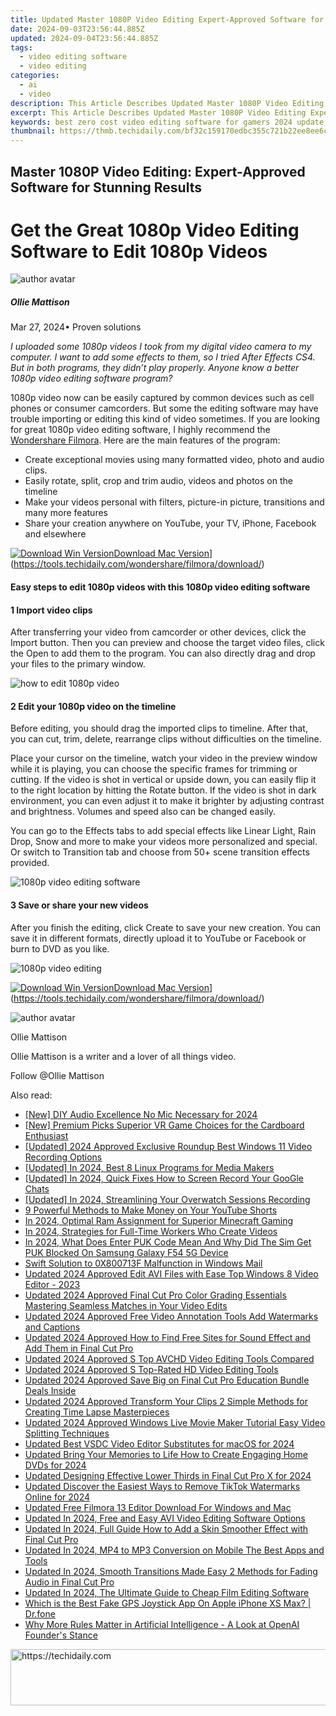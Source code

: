 ```yaml
---
title: Updated Master 1080P Video Editing Expert-Approved Software for Stunning Results for 2024
date: 2024-09-03T23:56:44.885Z
updated: 2024-09-04T23:56:44.885Z
tags: 
  - video editing software
  - video editing
categories: 
  - ai
  - video
description: This Article Describes Updated Master 1080P Video Editing Expert-Approved Software for Stunning Results for 2024
excerpt: This Article Describes Updated Master 1080P Video Editing Expert-Approved Software for Stunning Results for 2024
keywords: best zero cost video editing software for gamers 2024 update,elevate your storytelling expert approved 1080p video editing solutions,expert approved mts video editing software,master 1080p video editing expert approved software,master 1080p video editing expert approved software for stunning results,easy video editing for starters best free and paid software 2024,slow down your footage 10 video editing software for stunning results
thumbnail: https://thmb.techidaily.com/bf32c159170edbc355c721b22ee8ee6c67dda36feed408fdb0ec7f3ca8b4ddc2.jpg
---
```


## Master 1080P Video Editing: Expert-Approved Software for Stunning Results

# Get the Great 1080p Video Editing Software to Edit 1080p Videos

![author avatar](https://images.wondershare.com/filmora/article-images/ollie-mattison.jpg)

##### Ollie Mattison

 Mar 27, 2024• Proven solutions

_I uploaded some 1080p videos I took from my digital video camera to my computer. I want to add some effects to them, so I tried  After Effects CS4\. But in both programs, they didn’t play properly. Anyone know a better 1080p video editing software program?_

1080p video now can be easily captured by common devices such as cell phones or consumer camcorders. But some the editing software may have trouble importing or editing this kind of video sometimes. If you are looking for great 1080p video editing software, I highly recommend the [Wondershare Filmora](https://tools.techidaily.com/wondershare/filmora/download/). Here are the main features of the program:

* Create exceptional movies using many formatted video, photo and audio clips.
* Easily rotate, split, crop and trim audio, videos and photos on the timeline
* Make your videos personal with filters, picture-in picture, transitions and many more features
* Share your creation anywhere on YouTube, your TV, iPhone, Facebook and elsewhere

[![Download Win Version](https://images.wondershare.com/filmora/guide/download-btn-win.jpg)](https://tools.techidaily.com/wondershare/filmora/download/)[Download Mac Version](https://images.wondershare.com/filmora/guide/download-btn-mac.jpg)](https://tools.techidaily.com/wondershare/filmora/download/)

#### Easy steps to edit 1080p videos with this 1080p video editing software

#### 1 Import video clips

After transferring your video from camcorder or other devices, click the Import button. Then you can preview and choose the target video files, click the Open to add them to the program. You can also directly drag and drop your files to the primary window.

![how to edit 1080p video](https://images.wondershare.com/images/multimedia/video-editor/video-editor-main-interface.jpg)

#### 2 Edit your 1080p video on the timeline

Before editing, you should drag the imported clips to timeline. After that, you can cut, trim, delete, rearrange clips without difficulties on the timeline.

Place your cursor on the timeline, watch your video in the preview window while it is playing, you can choose the specific frames for trimming or cutting. If the video is shot in vertical or upside down, you can easily flip it to the right location by hitting the Rotate button. If the video is shot in dark environment, you can even adjust it to make it brighter by adjusting contrast and brightness. Volumes and speed also can be changed easily.

You can go to the Effects tabs to add special effects like Linear Light, Rain Drop, Snow and more to make your videos more personalized and special. Or switch to Transition tab and choose from 50+ scene transition effects provided.

![1080p video editing software](https://images.wondershare.com/images/multimedia/video-editor/video-editor-title-effect-intro.jpg)

#### 3 Save or share your new videos

After you finish the editing, click Create to save your new creation. You can save it in different formats, directly upload it to YouTube or Facebook or burn to DVD as you like.

![1080p video editing](https://images.wondershare.com/images/multimedia/video-editor/video-editor-output.jpg)

[![Download Win Version](https://images.wondershare.com/filmora/guide/download-btn-win.jpg)](https://tools.techidaily.com/wondershare/filmora/download/)[Download Mac Version](https://images.wondershare.com/filmora/guide/download-btn-mac.jpg)](https://tools.techidaily.com/wondershare/filmora/download/)

![author avatar](https://images.wondershare.com/filmora/article-images/ollie-mattison.jpg)

Ollie Mattison

Ollie Mattison is a writer and a lover of all things video.

Follow @Ollie Mattison

<span class="atpl-alsoreadstyle">Also read:</span>
<div><ul>
<li><a href="https://facebook-video-share.techidaily.com/new-diy-audio-excellence-no-mic-necessary-for-2024/"><u>[New] DIY Audio Excellence  No Mic Necessary for 2024</u></a></li>
<li><a href="https://extra-skills.techidaily.com/new-premium-picks-superior-vr-game-choices-for-the-cardboard-enthusiast/"><u>[New] Premium Picks  Superior VR Game Choices for the Cardboard Enthusiast</u></a></li>
<li><a href="https://on-screen-recording.techidaily.com/updated-2024-approved-exclusive-roundup-best-windows-11-video-recording-options/"><u>[Updated] 2024 Approved  Exclusive Roundup  Best Windows 11 Video Recording Options</u></a></li>
<li><a href="https://facebook-video-footage.techidaily.com/updated-in-2024-best-8-linux-programs-for-media-makers/"><u>[Updated] In 2024, Best 8 Linux Programs for Media Makers</u></a></li>
<li><a href="https://remote-screen-capture.techidaily.com/updated-in-2024-quick-fixes-how-to-screen-record-your-google-chats/"><u>[Updated] In 2024, Quick Fixes  How to Screen Record Your GooGle Chats</u></a></li>
<li><a href="https://screen-activity-recording.techidaily.com/updated-in-2024-streamlining-your-overwatch-sessions-recording/"><u>[Updated] In 2024, Streamlining Your Overwatch Sessions Recording</u></a></li>
<li><a href="https://youtube-zero.techidaily.com/erful-methods-to-make-money-on-your-youtube-shorts/"><u>9 Powerful Methods to Make Money on Your YouTube Shorts</u></a></li>
<li><a href="https://video-screen-grab.techidaily.com/in-2024-optimal-ram-assignment-for-superior-minecraft-gaming/"><u>In 2024, Optimal Ram Assignment for Superior Minecraft Gaming</u></a></li>
<li><a href="https://youtube-help.techidaily.com/in-2024-strategies-for-full-time-workers-who-create-videos/"><u>In 2024, Strategies for Full-Time Workers Who Create Videos</u></a></li>
<li><a href="https://sim-unlock.techidaily.com/in-2024-what-does-enter-puk-code-mean-and-why-did-the-sim-get-puk-blocked-on-samsung-galaxy-f54-5g-device-by-drfone-android/"><u>In 2024, What Does Enter PUK Code Mean And Why Did The Sim Get PUK Blocked On Samsung Galaxy F54 5G Device</u></a></li>
<li><a href="https://win11.techidaily.com/swift-solution-to-0x800713f-malfunction-in-windows-mail/"><u>Swift Solution to 0X800713F Malfunction in Windows Mail</u></a></li>
<li><a href="https://video-creation-software.techidaily.com/updated-2024-approved-edit-avi-files-with-ease-top-windows-8-video-editor-2023/"><u>Updated 2024 Approved Edit AVI Files with Ease Top Windows 8 Video Editor - 2023</u></a></li>
<li><a href="https://video-creation-software.techidaily.com/updated-2024-approved-final-cut-pro-color-grading-essentials-mastering-seamless-matches-in-your-video-edits/"><u>Updated 2024 Approved Final Cut Pro Color Grading Essentials Mastering Seamless Matches in Your Video Edits</u></a></li>
<li><a href="https://video-creation-software.techidaily.com/updated-2024-approved-free-video-annotation-tools-add-watermarks-and-captions/"><u>Updated 2024 Approved Free Video Annotation Tools Add Watermarks and Captions</u></a></li>
<li><a href="https://video-creation-software.techidaily.com/updated-2024-approved-how-to-find-free-sites-for-sound-effect-and-add-them-in-final-cut-pro/"><u>Updated 2024 Approved How to Find Free Sites for Sound Effect and Add Them in Final Cut Pro</u></a></li>
<li><a href="https://video-creation-software.techidaily.com/updated-2024-approved-s-top-avchd-video-editing-tools-compared/"><u>Updated 2024 Approved S Top AVCHD Video Editing Tools Compared</u></a></li>
<li><a href="https://video-creation-software.techidaily.com/updated-2024-approved-s-top-rated-hd-video-editing-tools/"><u>Updated 2024 Approved S Top-Rated HD Video Editing Tools</u></a></li>
<li><a href="https://video-creation-software.techidaily.com/updated-2024-approved-save-big-on-final-cut-pro-education-bundle-deals-inside/"><u>Updated 2024 Approved Save Big on Final Cut Pro Education Bundle Deals Inside</u></a></li>
<li><a href="https://video-creation-software.techidaily.com/updated-2024-approved-transform-your-clips-2-simple-methods-for-creating-time-lapse-masterpieces/"><u>Updated 2024 Approved Transform Your Clips 2 Simple Methods for Creating Time Lapse Masterpieces</u></a></li>
<li><a href="https://video-creation-software.techidaily.com/updated-2024-approved-windows-live-movie-maker-tutorial-easy-video-splitting-techniques/"><u>Updated 2024 Approved Windows Live Movie Maker Tutorial Easy Video Splitting Techniques</u></a></li>
<li><a href="https://video-creation-software.techidaily.com/updated-best-vsdc-video-editor-substitutes-for-macos-for-2024/"><u>Updated Best VSDC Video Editor Substitutes for macOS for 2024</u></a></li>
<li><a href="https://video-creation-software.techidaily.com/updated-bring-your-memories-to-life-how-to-create-engaging-home-dvds-for-2024/"><u>Updated Bring Your Memories to Life How to Create Engaging Home DVDs for 2024</u></a></li>
<li><a href="https://video-creation-software.techidaily.com/updated-designing-effective-lower-thirds-in-final-cut-pro-x-for-2024/"><u>Updated Designing Effective Lower Thirds in Final Cut Pro X for 2024</u></a></li>
<li><a href="https://video-creation-software.techidaily.com/updated-discover-the-easiest-ways-to-remove-tiktok-watermarks-online-for-2024/"><u>Updated Discover the Easiest Ways to Remove TikTok Watermarks Online for 2024</u></a></li>
<li><a href="https://video-creation-software.techidaily.com/updated-free-filmora-13-editor-download-for-windows-and-mac/"><u>Updated Free Filmora 13 Editor Download For Windows and Mac</u></a></li>
<li><a href="https://video-creation-software.techidaily.com/updated-in-2024-free-and-easy-avi-video-editing-software-options/"><u>Updated In 2024, Free and Easy AVI Video Editing Software Options</u></a></li>
<li><a href="https://video-creation-software.techidaily.com/updated-in-2024-full-guide-how-to-add-a-skin-smoother-effect-with-final-cut-pro/"><u>Updated In 2024, Full Guide How to Add a Skin Smoother Effect with Final Cut Pro</u></a></li>
<li><a href="https://video-creation-software.techidaily.com/updated-in-2024-mp4-to-mp3-conversion-on-mobile-the-best-apps-and-tools/"><u>Updated In 2024, MP4 to MP3 Conversion on Mobile The Best Apps and Tools</u></a></li>
<li><a href="https://video-creation-software.techidaily.com/updated-in-2024-smooth-transitions-made-easy-2-methods-for-fading-audio-in-final-cut-pro/"><u>Updated In 2024, Smooth Transitions Made Easy 2 Methods for Fading Audio in Final Cut Pro</u></a></li>
<li><a href="https://video-creation-software.techidaily.com/updated-in-2024-the-ultimate-guide-to-cheap-film-editing-software/"><u>Updated In 2024, The Ultimate Guide to Cheap Film Editing Software</u></a></li>
<li><a href="https://fake-location.techidaily.com/which-is-the-best-fake-gps-joystick-app-on-apple-iphone-xs-max-drfone-by-drfone-virtual-ios/"><u>Which is the Best Fake GPS Joystick App On Apple iPhone XS Max? | Dr.fone</u></a></li>
<li><a href="https://tech-haven.techidaily.com/why-more-rules-matter-in-artificial-intelligence-a-look-at-openai-founders-stance/"><u>Why More Rules Matter in Artificial Intelligence - A Look at OpenAI Founder's Stance</u></a></li>
</ul></div>

<ins class="adsbygoogle"
      style="display:block"
      data-ad-client="ca-pub-7571918770474297"
      data-ad-slot="8358498916"
      data-ad-format="auto"
      data-full-width-responsive="true"></ins>
<!-- affiliate ads begin -->
<a href="https://aligracehair.sjv.io/c/5597632/1868575/19272" target="_top" id="1868575">
  <img src="//a.impactradius-go.com/display-ad/19272-1868575" border="0" alt="https://techidaily.com" width="728" height="90"/>
</a>
<img height="0" width="0" src="https://aligracehair.sjv.io/i/5597632/1868575/19272" style="position:absolute;visibility:hidden;" border="0" />
<!-- affiliate ads end -->